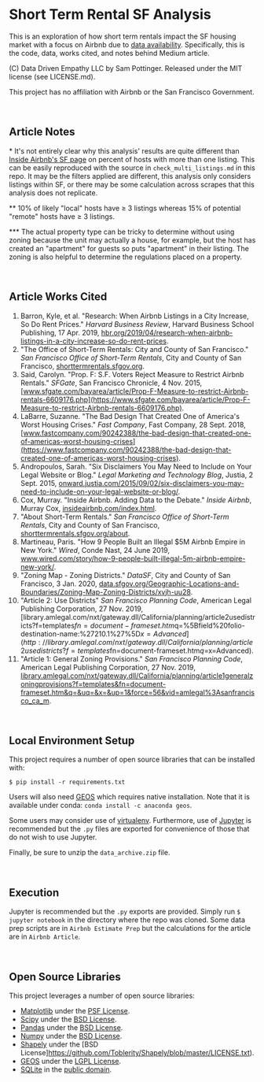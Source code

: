 # Short Term Rental SF Analysis

This is an exploration of how short term rentals impact the SF housing market with a focus on Airbnb due to [data availability](http://insideairbnb.com/). Specifically, this is the code, data, works cited, and notes behind Medium article.

(C) Data Driven Empathy LLC by Sam Pottinger. Released under the MIT license (see LICENSE.md).

This project has no affiliation with Airbnb or the San Francisco Government.

<br>

## Article Notes
\* It's not entirely clear why this analysis' results are quite different than [Inside Airbnb's SF page](http://insideairbnb.com/san-francisco/) on percent of hosts with more than one listing. This can be easily reproduced with the source in `check_multi_listings.md` in this repo. It may be the filters applied are different, this analysis only considers listings within SF, or there may be some calculation across scrapes that this analysis does not replicate.

\** 10% of likely "local" hosts have ≥ 3 listings whereas 15% of potential "remote" hosts have ≥ 3 listings.

\*** The actual property type can be tricky to determine without using zoning because the unit may actually a house, for example, but the host has created an "apartment" for guests so puts "apartment" in their listing. The zoning is also helpful to determine the regulations placed on a property.

<br>

## Article Works Cited
1. Barron, Kyle, et al. "Research: When Airbnb Listings in a City Increase, So Do Rent Prices." _Harvard Business Review_, Harvard Business School Publishing, 17 Apr. 2019, [hbr.org/2019/04/research-when-airbnb-listings-in-a-city-increase-so-do-rent-prices](https://hbr.org/2019/04/research-when-airbnb-listings-in-a-city-increase-so-do-rent-prices).
2. "The Office of Short-Term Rentals: City and County of San Francisco." _San Francisco Office of Short-Term Rentals_, City and County of San Francisco, [shorttermrentals.sfgov.org](https://shorttermrentals.sfgov.org/).
3. Said, Carolyn. "Prop. F: S.F. Voters Reject Measure to Restrict Airbnb Rentals." _SFGate_, San Francisco Chronicle, 4 Nov. 2015, [www.sfgate.com/bayarea/article/Prop-F-Measure-to-restrict-Airbnb-rentals-6609176.php](https://www.sfgate.com/bayarea/article/Prop-F-Measure-to-restrict-Airbnb-rentals-6609176.php).
4. LaBarre, Suzanne. "The Bad Design That Created One of America's Worst Housing Crises." _Fast Company_, Fast Company, 28 Sept. 2018, [www.fastcompany.com/90242388/the-bad-design-that-created-one-of-americas-worst-housing-crises](https://www.fastcompany.com/90242388/the-bad-design-that-created-one-of-americas-worst-housing-crises).
5. Andropoulos, Sarah. "Six Disclaimers You May Need to Include on Your Legal Website or Blog." _Legal Marketing and Technology Blog_, Justia, 2 Sept. 2015, [onward.justia.com/2015/09/02/six-disclaimers-you-may-need-to-include-on-your-legal-website-or-blog/](https://onward.justia.com/2015/09/02/six-disclaimers-you-may-need-to-include-on-your-legal-website-or-blog/).
6. Cox, Murray. "Inside Airbnb. Adding Data to the Debate." _Inside Airbnb_, Murray Cox, [insideairbnb.com/index.html](http://insideairbnb.com/index.html).
7. "About Short-Term Rentals." _San Francisco Office of Short-Term Rentals_, City and County of San Francisco, [shorttermrentals.sfgov.org/about](https://shorttermrentals.sfgov.org/about).
8. Martineau, Paris. "How 9 People Built an Illegal $5M Airbnb Empire in New York." _Wired_, Conde Nast, 24 June 2019, www.wired.com/story/how-9-people-built-illegal-5m-airbnb-empire-new-york/.
9. "Zoning Map - Zoning Districts." _DataSF_, City and County of San Francisco, 3 Jan. 2020, [data.sfgov.org/Geographic-Locations-and-Boundaries/Zoning-Map-Zoning-Districts/xvjh-uu28](https://data.sfgov.org/Geographic-Locations-and-Boundaries/Zoning-Map-Zoning-Districts/xvjh-uu28).
10. "Article 2: Use Districts" _San Francisco Planning Code_, American Legal Publishing Corporation, 27 Nov. 2019, [library.amlegal.com/nxt/gateway.dll/California/planning/article2usedistricts?f=templates$fn=document-frameset.htm$q=%5Bfield%20folio-destination-name:%27210.1%27%5D$x=Advanced](http://library.amlegal.com/nxt/gateway.dll/California/planning/article2usedistricts?f=templates$fn=document-frameset.htm$q=%5Bfield%20folio-destination-name:%27210.1%27%5D$x=Advanced).
11. "Article 1: General Zoning Provisions." _San Francisco Planning Code_, American Legal Publishing Corporation, 27 Nov. 2019, [library.amlegal.com/nxt/gateway.dll/California/planning/article1generalzoningprovisions?f=templates&amp;fn=document-frameset.htm&amp;q=&amp;uq=&amp;x=&amp;up=1&amp;force=56&amp;vid=amlegal%3Asanfrancisco_ca_m](http://library.amlegal.com/nxt/gateway.dll/California/planning/article1generalzoningprovisions?f=templates&fn=document-frameset.htm&q=&uq=&x=&up=1&force=56&vid=amlegal:sanfrancisco_ca_m).

<br>

## Local Environment Setup

This project requires a number of open source libraries that can be installed with:

```
$ pip install -r requirements.txt
```

Users will also need [GEOS](https://trac.osgeo.org/geos/) which requires native installation. Note that it is available under conda: `conda install -c anaconda geos`.

Some users may consider use of [virtualenv](https://docs.python-guide.org/dev/virtualenvs/). Furthermore, use of [Jupyter](https://jupyter.org/) is recommended but the `.py` files are exported for convenience of those that do not wish to use Jupyter.

Finally, be sure to unzip the `data_archive.zip` file.

<br>

## Execution

Jupyter is recommended but the `.py` exports are provided. Simply run `$ jupyter notebook` in the directory where the repo was cloned. Some data prep scripts are in `Airbnb Estimate Prep` but the calculations for the article are in `Airbnb Article`.

<br>

## Open Source Libraries

This project leverages a number of open source libraries:

 - [Matplotlib](https://matplotlib.org/) under the [PSF License](https://docs.python.org/3/license.html).
 - [Scipy](https://github.com/scipy/scipy/) under the [BSD License](https://github.com/scipy/scipy/blob/master/LICENSE.txt).
 - [Pandas](https://pandas.pydata.org/) under the [BSD License](https://pandas.pydata.org/pandas-docs/stable/getting_started/overview.html#license).
 - [Numpy](https://numpy.org/) under the [BSD License](https://numpy.org/license.html).
 - [Shapely](https://shapely.readthedocs.io/en/stable/manual.html) under the [BSD License]https://github.com/Toblerity/Shapely/blob/master/LICENSE.txt).
 - [GEOS](https://trac.osgeo.org/geos/) under the [LGPL License](http://www.gnu.org/licenses/old-licenses/lgpl-2.1.html).
 - [SQLite](https://www.sqlite.org/index.html) in the [public domain](https://www.sqlite.org/copyright.html).
